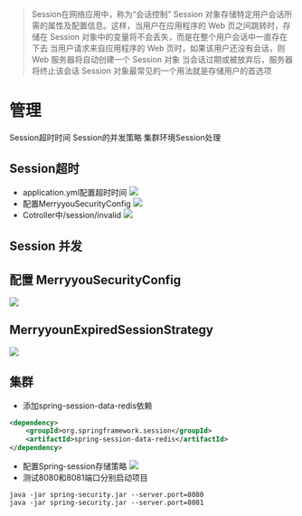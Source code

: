 > Session在网络应用中，称为“会话控制”
Session 对象存储特定用户会话所需的属性及配置信息。这样，当用户在应用程序的 Web 页之间跳转时，存储在 Session 对象中的变量将不会丢失，而是在整个用户会话中一直存在下去
当用户请求来自应用程序的 Web 页时，如果该用户还没有会话，则 Web 服务器将自动创建一个 Session 对象
当会话过期或被放弃后，服务器将终止该会话
Session 对象最常见的一个用法就是存储用户的首选项

# 管理
Session超时时间
Session的并发策略
集群环境Session处理
## Session超时
- application.yml配置超时时间
![](https://upload-images.jianshu.io/upload_images/4685968-ece5d97df1a1c6c3.png?imageMogr2/auto-orient/strip%7CimageView2/2/w/1240)
- 配置MerryyouSecurityConfig
![](https://upload-images.jianshu.io/upload_images/4685968-e719b60ee323b637.png?imageMogr2/auto-orient/strip%7CimageView2/2/w/1240)
- Cotroller中/session/invalid
![](https://upload-images.jianshu.io/upload_images/4685968-8e7f36851b208f7b.png?imageMogr2/auto-orient/strip%7CimageView2/2/w/1240)
## Session 并发
## 配置 MerryyouSecurityConfig
![](https://upload-images.jianshu.io/upload_images/4685968-826c33ff39a1ba9c.png?imageMogr2/auto-orient/strip%7CimageView2/2/w/1240)
## MerryyounExpiredSessionStrategy
![](https://upload-images.jianshu.io/upload_images/4685968-1962e0218c1bc0b3.png?imageMogr2/auto-orient/strip%7CimageView2/2/w/1240)
## 集群
- 添加spring-session-data-redis依赖
```xml
<dependency>
    <groupId>org.springframework.session</groupId>
    <artifactId>spring-session-data-redis</artifactId>
</dependency>
```



- 配置Spring-session存储策略
![](https://upload-images.jianshu.io/upload_images/4685968-9cea621f1f3b3f20.png?imageMogr2/auto-orient/strip%7CimageView2/2/w/1240)
- 测试8080和8081端口分别启动项目
```
java -jar spring-security.jar --server.port=8080
java -jar spring-security.jar --server.port=8081
```

